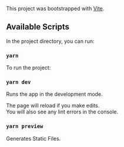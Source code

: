 This project was bootstrapped with [Vite](https://vitejs.dev/guide/).

## Available Scripts

In the project directory, you can run:

### `yarn`

To run the project:
### `yarn dev`

Runs the app in the development mode.<br />

The page will reload if you make edits.<br />
You will also see any lint errors in the console.

### `yarn preview`

Generates Static Files.
